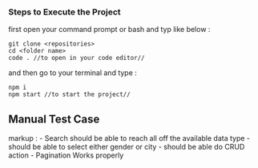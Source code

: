 ### Steps to Execute the Project

first open your command prompt or bash and typ like below :

```
git clone <repositories>
cd <folder name>
code . //to open in your code editor//

```

and then go to your terminal and type :

```
npm i
npm start //to start the project//

```


## Manual Test Case

markup :    - Search should be able to reach all off the available data type
            - should be able to select either gender or city
            - should be able do CRUD action
            - Pagination Works properly

